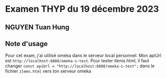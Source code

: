 # Examen THYP du 19 décembre 2023

## NGUYEN Tuan Hung

## Note d'usage
Pour cet exam, j'ai utilisé omeka dans le serveur local personnel. Mon apiUrl est `http://localhost:8888/omeka-s-test`. Pour tester items.html, il faut changer `const apiUrl = "http://localhost:8888/omeka-s-test";` dans le fichier `items.html` vers ton serveur omeka
